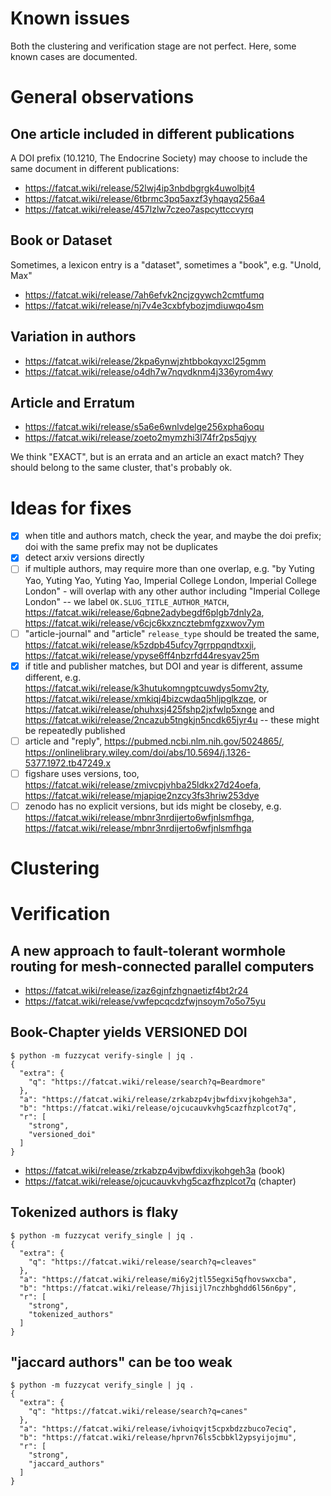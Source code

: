 # Known issues

Both the clustering and verification stage are not perfect. Here, some known
cases are documented.

# General observations

## One article included in different publications

A DOI prefix (10.1210, The Endocrine Society)  may choose to include the same
document in different publications:

* https://fatcat.wiki/release/52lwj4ip3nbdbgrgk4uwolbjt4
* https://fatcat.wiki/release/6tbrmc3pq5axzf3yhqayq256a4
* https://fatcat.wiki/release/457lzlw7czeo7aspcyttccvyrq

## Book or Dataset

Sometimes, a lexicon entry is a "dataset", sometimes a "book", e.g. "Unold, Max"

* https://fatcat.wiki/release/7ah6efvk2ncjzgywch2cmtfumq
* https://fatcat.wiki/release/nj7v4e3cxbfybozjmdiuwqo4sm

## Variation in authors

* https://fatcat.wiki/release/2kpa6ynwjzhtbbokqyxcl25gmm
* https://fatcat.wiki/release/o4dh7w7nqvdknm4j336yrom4wy

## Article and Erratum

* https://fatcat.wiki/release/s5a6e6wnlvdelge256xpha6oqu
* https://fatcat.wiki/release/zoeto2mymzhi3l74fr2ps5qjyy

We think "EXACT", but is an errata and an article an exact match? They should
belong to the same cluster, that's probably ok.

# Ideas for fixes

* [x] when title and authors match, check the year, and maybe the doi prefix;
  doi with the same prefix may not be duplicates
* [x] detect arxiv versions directly
* [ ] if multiple authors, may require more than one overlap, e.g. "by Yuting
  Yao, Yuting Yao, Yuting Yao, Imperial College London, Imperial College
London" - will overlap with any other author including "Imperial College
London" -- we label `OK.SLUG_TITLE_AUTHOR_MATCH`,
https://fatcat.wiki/release/6qbne2adybegdf6plgb7dnly2a,
https://fatcat.wiki/release/v6cjc6kxzncztebmfgzxwov7ym
* [ ] "article-journal" and "article" `release_type` should be treated the same, https://fatcat.wiki/release/k5zdpb45ufcy7grrppqndtxxji, https://fatcat.wiki/release/ypyse6ff4nbzrfd44resyav25m
* [x] if title and publisher matches, but DOI and year is different, assume
different, e.g. https://fatcat.wiki/release/k3hutukomngptcuwdys5omv2ty,
https://fatcat.wiki/release/xmkiqj4bizcwdaq5hljpglkzqe, or
https://fatcat.wiki/release/phuhxsj425fshp2jxfwlp5xnge and
https://fatcat.wiki/release/2ncazub5tngkjn5ncdk65jyr4u -- these might be repeatedly published
* [ ] article and "reply", https://pubmed.ncbi.nlm.nih.gov/5024865/, https://onlinelibrary.wiley.com/doi/abs/10.5694/j.1326-5377.1972.tb47249.x
* [ ] figshare uses versions, too, https://fatcat.wiki/release/zmivcpjvhba25ldkx27d24oefa, https://fatcat.wiki/release/mjapiqe2nzcy3fs3hriw253dye
* [ ] zenodo has no explicit versions, but ids might be closeby, e.g.
  https://fatcat.wiki/release/mbnr3nrdijerto6wfjnlsmfhga,
https://fatcat.wiki/release/mbnr3nrdijerto6wfjnlsmfhga

# Clustering

# Verification

## A new approach to fault-tolerant wormhole routing for mesh-connected parallel computers

* https://fatcat.wiki/release/izaz6gjnfzhgnaetizf4bt2r24
* https://fatcat.wiki/release/vwfepcqcdzfwjnsoym7o5o75yu

## Book-Chapter yields VERSIONED DOI

```
$ python -m fuzzycat verify-single | jq .
{
  "extra": {
    "q": "https://fatcat.wiki/release/search?q=Beardmore"
  },
  "a": "https://fatcat.wiki/release/zrkabzp4vjbwfdixvjkohgeh3a",
  "b": "https://fatcat.wiki/release/ojcucauvkvhg5cazfhzplcot7q",
  "r": [
    "strong",
    "versioned_doi"
  ]
}
```

* https://fatcat.wiki/release/zrkabzp4vjbwfdixvjkohgeh3a (book)
* https://fatcat.wiki/release/ojcucauvkvhg5cazfhzplcot7q (chapter)

## Tokenized authors is flaky

```
$ python -m fuzzycat verify_single | jq .
{
  "extra": {
    "q": "https://fatcat.wiki/release/search?q=cleaves"
  },
  "a": "https://fatcat.wiki/release/mi6y2jtl55egxi5qfhovswxcba",
  "b": "https://fatcat.wiki/release/7hjisijl7nczhbghdd6l56n6py",
  "r": [
    "strong",
    "tokenized_authors"
  ]
}
```

## "jaccard authors" can be too weak

```
$ python -m fuzzycat verify_single | jq .
{
  "extra": {
    "q": "https://fatcat.wiki/release/search?q=canes"
  },
  "a": "https://fatcat.wiki/release/ivhoiqvjt5cpxbdzzbuco7eciq",
  "b": "https://fatcat.wiki/release/hprvn76ls5cbbkl2ypsyijojmu",
  "r": [
    "strong",
    "jaccard_authors"
  ]
}
```
